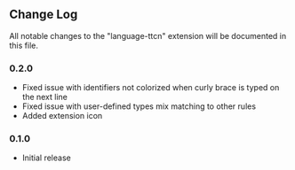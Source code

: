 ## Change Log
All notable changes to the "language-ttcn" extension will be documented in this file.

### 0.2.0
- Fixed issue with identifiers not colorized when curly brace is typed on the next line
- Fixed issue with user-defined types mix matching to other rules
- Added extension icon

### 0.1.0
- Initial release